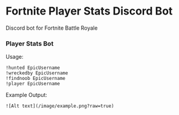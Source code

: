 # Fortnite Player Stats Discord Bot
Discord bot for Fortnite Battle Royale

### Player Stats Bot
Usage:
```
!hunted EpicUsername
!wreckedby EpicUsername
!findnoob EpicUsername
!player EpicUsername

```

Example Output:
```
![Alt text](/image/example.png?raw=true)

```

